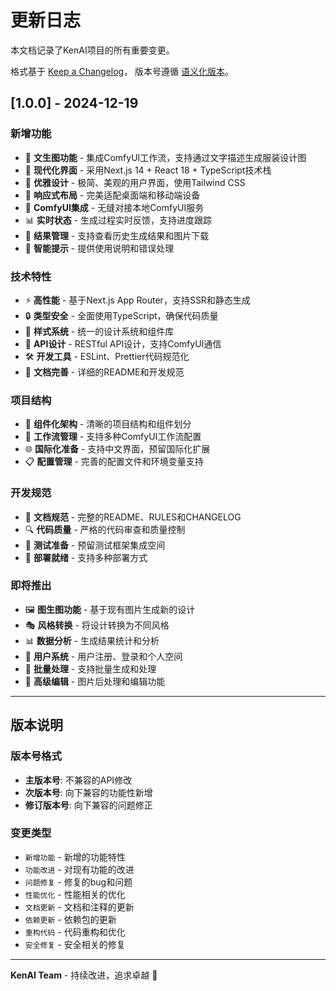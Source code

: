 # 更新日志

本文档记录了KenAI项目的所有重要变更。

格式基于 [Keep a Changelog](https://keepachangelog.com/zh-CN/1.0.0/)，
版本号遵循 [语义化版本](https://semver.org/lang/zh-CN/)。

## [1.0.0] - 2024-12-19

### 新增功能
- 🎨 **文生图功能** - 集成ComfyUI工作流，支持通过文字描述生成服装设计图
- 🚀 **现代化界面** - 采用Next.js 14 + React 18 + TypeScript技术栈
- 💎 **优雅设计** - 极简、美观的用户界面，使用Tailwind CSS
- 📱 **响应式布局** - 完美适配桌面端和移动端设备
- 🔧 **ComfyUI集成** - 无缝对接本地ComfyUI服务
- 📊 **实时状态** - 生成过程实时反馈，支持进度跟踪
- 💾 **结果管理** - 支持查看历史生成结果和图片下载
- 🎯 **智能提示** - 提供使用说明和错误处理

### 技术特性
- ⚡ **高性能** - 基于Next.js App Router，支持SSR和静态生成
- 🔒 **类型安全** - 全面使用TypeScript，确保代码质量
- 🎨 **样式系统** - 统一的设计系统和组件库
- 📡 **API设计** - RESTful API设计，支持ComfyUI通信
- 🛠️ **开发工具** - ESLint、Prettier代码规范化
- 📝 **文档完善** - 详细的README和开发规范

### 项目结构
- 📁 **组件化架构** - 清晰的项目结构和组件划分
- 🔄 **工作流管理** - 支持多种ComfyUI工作流配置
- 🌐 **国际化准备** - 支持中文界面，预留国际化扩展
- 📋 **配置管理** - 完善的配置文件和环境变量支持

### 开发规范
- 📖 **文档规范** - 完整的README、RULES和CHANGELOG
- 🔍 **代码质量** - 严格的代码审查和质量控制
- 🧪 **测试准备** - 预留测试框架集成空间
- 🚀 **部署就绪** - 支持多种部署方式

### 即将推出
- 🖼️ **图生图功能** - 基于现有图片生成新的设计
- 🎭 **风格转换** - 将设计转换为不同风格
- 📊 **数据分析** - 生成结果统计和分析
- 👥 **用户系统** - 用户注册、登录和个人空间
- 🔄 **批量处理** - 支持批量生成和处理
- 🎨 **高级编辑** - 图片后处理和编辑功能

---

## 版本说明

### 版本号格式
- **主版本号**: 不兼容的API修改
- **次版本号**: 向下兼容的功能性新增  
- **修订版本号**: 向下兼容的问题修正

### 变更类型
- `新增功能` - 新增的功能特性
- `功能改进` - 对现有功能的改进
- `问题修复` - 修复的bug和问题
- `性能优化` - 性能相关的优化
- `文档更新` - 文档和注释的更新
- `依赖更新` - 依赖包的更新
- `重构代码` - 代码重构和优化
- `安全修复` - 安全相关的修复

---

**KenAI Team** - 持续改进，追求卓越 🚀 